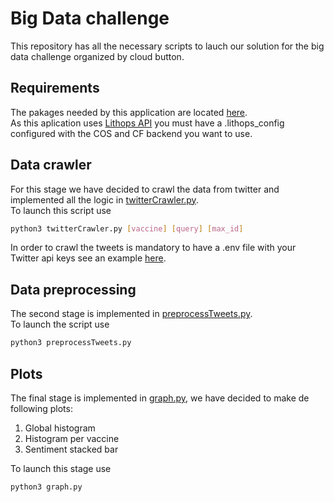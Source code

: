 # Big Data challenge
This repository has all the necessary scripts to lauch our solution for the big data challenge organized by cloud button.
## Requirements
The pakages needed by this application are located [here](requirements.txt).\
As this aplication uses [Lithops API](https://github.com/lithops-cloud/lithops) you must have a .lithops_config configured with the COS and CF backend you want to use.
## Data crawler
For this stage we have decided to crawl the data from twitter and implemented all the logic in
[twitterCrawler.py](twitterCrawler.py).\
To launch this script use
```bash
python3 twitterCrawler.py [vaccine] [query] [max_id]
```
In order to crawl the tweets is mandatory to have a .env file with your Twitter api keys see an example [here](.env_example).
## Data preprocessing
The second stage is implemented in [preprocessTweets.py](preprocessTweets.py).\
To launch the script use
```bash
python3 preprocessTweets.py
```
## Plots
The final stage is implemented in [graph.py](graph.py), we have decided to make de following plots:
1. Global histogram
2. Histogram per vaccine
3. Sentiment stacked bar

To launch this stage use
```bash
python3 graph.py
```
